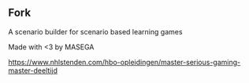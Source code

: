 ## Fork

A scenario builder for scenario based learning games

Made with <3 by MASEGA 

https://www.nhlstenden.com/hbo-opleidingen/master-serious-gaming-master-deeltijd

